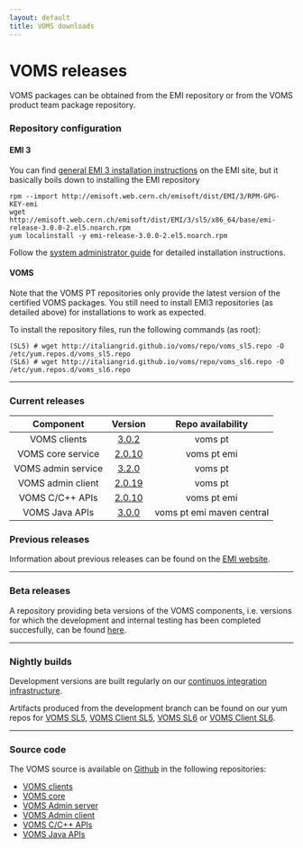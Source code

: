 ```yaml
---
layout: default
title: VOMS downloads
---
```


# VOMS releases

VOMS packages can be obtained from the EMI repository or from the VOMS product team package repository.

### Repository configuration 

#### EMI 3 

You can find [general EMI 3 installation instructions](https://twiki.cern.ch/twiki/bin/view/EMI/GenericInstallationConfigurationEMI3) on the EMI site, but it basically boils down to installing the EMI repository

	rpm --import http://emisoft.web.cern.ch/emisoft/dist/EMI/3/RPM-GPG-KEY-emi
	wget http://emisoft.web.cern.ch/emisoft/dist/EMI/3/sl5/x86_64/base/emi-release-3.0.0-2.el5.noarch.rpm
	yum localinstall -y emi-release-3.0.0-2.el5.noarch.rpm

Follow the [system administrator guide]({{site.baseurl}}/documentation/sysadmin-guide}}) for detailed installation instructions.

#### VOMS

Note that the VOMS PT repositories only provide the latest version of the certified VOMS packages.
You still need to install EMI3 repositories (as detailed above) for installations to work as expected.

To install the repository files, run the following commands (as root):

    (SL5) # wget http://italiangrid.github.io/voms/repo/voms_sl5.repo -O /etc/yum.repos.d/voms_sl5.repo
    (SL6) # wget http://italiangrid.github.io/voms/repo/voms_sl6.repo -O /etc/yum.repos.d/voms_sl6.repo

---

### Current releases


|  Component   |  Version   | Repo availability   |
| :----------: | :--------: | :-----------------: |
| VOMS clients | [3.0.2]({{site.baseurl}}/release-notes/voms-clients/3.0.2) | <span class="label label-info">voms pt</span> |
| VOMS core service | [2.0.10][voms-emi3] | <span class="label label-info">voms pt</span> <span class="label">emi</span> |
| VOMS admin service | [3.2.0]({{site.baseurl}}/release-notes/voms-admin-server/3.2.0) | <span class="label label-info">voms pt</span> |
| VOMS admin client | [2.0.19]({{site.baseurl}}/release-notes/voms-admin-client/2.0.19) | <span class="label label-info">voms pt</span> |
| VOMS C/C++ APIs | [2.0.10][voms-emi3] | <span class="label label-info">voms pt</span> <span class="label">emi</span> |
| VOMS Java APIs | [3.0.0][voms-emi3] | <span class="label label-info">voms pt</span> <span class="label">emi</span> <span class="label label-success">maven central</span> |


### Previous releases

Information about previous releases can be found on the [EMI website](http://www.eu-emi.eu).

---

### Beta releases

A repository providing beta versions of the VOMS components, i.e. versions for which the development
and internal testing has been completed succesfully, can be found [here](#stucaz). 

---

### Nightly builds

Development versions are built regularly on our [continuos integration infrastructure](http://radiohead.cnaf.infn.it:9999/view/VOMS/). 

Artifacts produced from the development branch can be found on our yum repos for [VOMS SL5](http://radiohead.cnaf.infn.it:9999/view/VOMS/job/repo_voms_SL5/lastSuccessfulBuild/artifcact/voms.repo), 
[VOMS Client SL5](http://radiohead.cnaf.infn.it:9999/view/VOMS/job/repo_voms_clients_3_0_SL5/lastSuccessfulBuild/artifact/voms-clients.repo), 
[VOMS SL6](http://radiohead.cnaf.infn.it:9999/view/VOMS/job/repo_voms_SL6/artifacts/voms.repo) or
[VOMS Client SL6](http://radiohead.cnaf.infn.it:9999/view/VOMS/job/repo_voms_clients_3_0_SL6/lastSuccessfulBuild/artifact/voms-clients.repo).

---

### Source code

The VOMS source is available on [Github](https://github.com) in the following repositories:

- [VOMS clients](https://github.com/italiangrid/voms-clients)
- [VOMS core](https://github.com/italiangrid/voms)
- [VOMS Admin server](https://github.com/italiangrid/voms-admin-server)
- [VOMS Admin client](https://github.com/italiangrid/voms-admin-client)
- [VOMS C/C++ APIs](https://github.com/italiangrid/voms)
- [VOMS Java APIs](https://github.com/italiangrid/voms-api-java)

[voms-emi3]: http://www.eu-emi.eu/releases/emi-3-montebianco/products/-/asset_publisher/5dKm/content/voms-2
